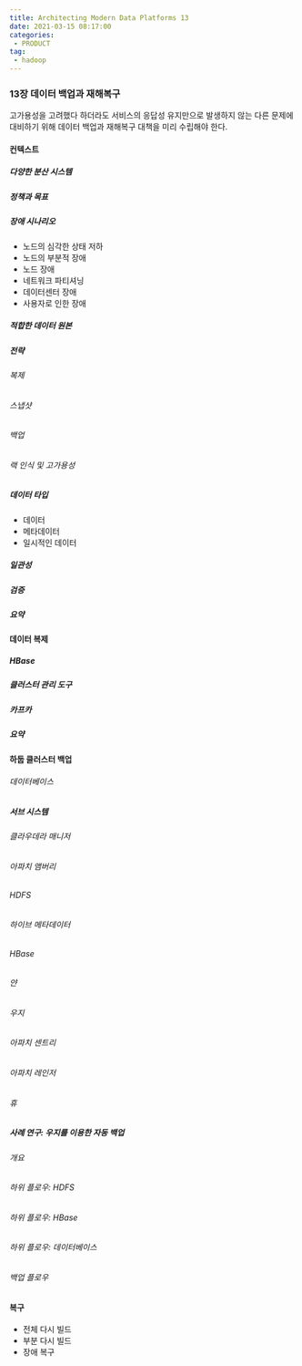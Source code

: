 ```yaml
---
title: Architecting Modern Data Platforms 13
date: 2021-03-15 08:17:00
categories:
 - PRODUCT
tag:
 - hadoop
---
```


### 13장 데이터 백업과 재해복구

고가용성을 고려했다 하더라도 서비스의 응답성 유지만으로 발생하지 않는 다른 문제에 대비하기 위해 데이터 백업과 재해복구 대책을 미리 수립해야 한다.

<!-- more -->

#### 컨텍스트

##### 다양한 분산 시스템

##### 정책과 목표

##### 장애 시나리오

- 노드의 심각한 상태 저하
- 노드의 부분적 장애
- 노드 장애
- 네트워크 파티셔닝
- 데이터센터 장애
- 사용자로 인한 장애

##### 적합한 데이터 원본

##### 전략

###### 복제

###### 스냅샷

###### 백업

###### 랙 인식 및 고가용성

##### 데이터 타입

- 데이터
- 메타데이터
- 일시적인 데이터

##### 일관성

##### 검증

##### 요약



#### 데이터 복제

##### HBase

##### 클러스터 관리 도구

##### 카프카

##### 요약



#### 하둡 클러스터 백업

###### 데이터베이스

##### 서브 시스템

###### 클라우데라 매니저

###### 아파치 앰버리

###### HDFS

###### 하이브 메타데이터

###### HBase

###### 얀

###### 우지

###### 아파치 센트리

###### 아파치 레인저

###### 휴



##### 사례 연구: 우지를 이용한 자동 백업

###### 개요

###### 하위 플로우: HDFS

###### 하위 플로우: HBase

###### 하위 플로우: 데이터베이스

###### 백업 플로우



#### 복구

- 전체 다시 빌드
- 부분 다시 빌드
- 장애 복구

